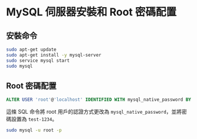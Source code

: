 # MySQL 伺服器安裝和 Root 密碼配置

## 安裝命令

```bash
sudo apt-get update
sudo apt-get install -y mysql-server
sudo service mysql start
sudo mysql
```

## Root 密碼配置

```sql
ALTER USER 'root'@'localhost' IDENTIFIED WITH mysql_native_password BY 'test-1234';
```

這條 SQL 命令將 root 用戶的認證方式更改為 `mysql_native_password`，並將密碼設置為 `test-1234`。


```bash
sudo mysql -u root -p
```